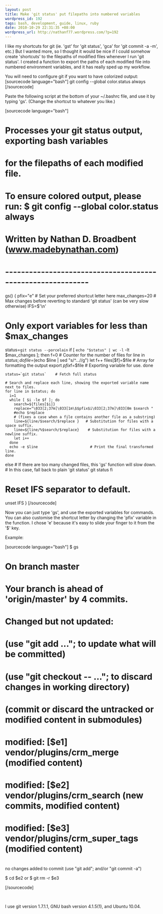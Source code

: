 ```yaml
--- 
layout: post
title: Make 'git status' put filepaths into numbered variables
wordpress_id: 192
tags: bash, development, guide, linux, ruby
date: 2010-10-29 22:31:35 +08:00
wordpress_url: http://nathanf77.wordpress.com/?p=192
---
```

I like my shortcuts for git (ie. 'gst' for 'git status', 'gca' for 'git commit -a -m', etc.) 
But I wanted more, so I thought it would be nice if I could somehow create 'shortcuts' to the filepaths of modified files whenever I run 'git status'. 
I created a function to export the paths of each modified file into numbered environment variables, and it has really sped up my workflow.

You will need to configure git if you want to have colorized output:
[sourcecode language="bash"]
git config --global color.status always
[/sourcecode]

Paste the following script at the bottom of your ~/.bashrc file, and use it by typing 'gs'. (Change the shortcut to whatever you like.)

[sourcecode language="bash"]
# Processes your git status output, exporting bash variables
# for the filepaths of each modified file.
# To ensure colored output, please run: $ git config --global color.status always
# Written by Nathan D. Broadbent (www.madebynathan.com)
# -----------------------------------------------------------
gs() {
  pfix="e" # Set your preferred shortcut letter here
  max_changes=20  # Max changes before reverting to standard 'git status' (can be very slow otherwise)
  IFS=$'\n'

  # Only export variables for less than $max_changes
  status=`git status --porcelain`
  if [ `echo "$status" | wc -l` -lt $max_changes ]; then
    f=0  # Counter for the number of files
    for line in $status; do
      file=$(echo $line | sed "s/^...//g")
      let f++
      files[$f]=$file         # Array for formatting the output
      export $pfix$f=$file   # Exporting variable for use.
    done

    status=`git status`    # Fetch full status

    # Search and replace each line, showing the exported variable name next to files.
    for line in $status; do
      i=1
      while [ $i -le $f ]; do
        search=${files[$i]}
        replace="\033[2;37m[\033[1m\$$pfix$i\033[2;37m]\033[0m $search "
        #echo $replace
        # (fixes a case when a file contains another file as a substring)
        line=${line/$search/$replace }   # Substitution for files with a space suffix.
        line=${line/%$search/$replace}    # Substitution for files with a newline suffix.
        let i++
      done
      echo -e $line                        # Print the final transformed line.
    done
  else
    # If there are too many changed files, this 'gs' function will slow down.
    # In this case, fall back to plain 'git status'
    git status
  fi
  # Reset IFS separator to default.
  unset IFS
}
[/sourcecode]

Now you can just type 'gs', and use the exported variables for commands. You can also customise the shortcut letter by changing the 'pfix' variable in the function. I chose 'e' because it's easy to slide your finger to it from the '$' key.

Example:

[sourcecode language="bash"]
$ gs
# On branch master
# Your branch is ahead of 'origin/master' by 4 commits.
#
# Changed but not updated:
#   (use "git add <file>..."; to update what will be committed)
#   (use "git checkout -- <file>..."; to discard changes in working directory)
#   (commit or discard the untracked or modified content in submodules)
#
#	modified:   [$e1] vendor/plugins/crm_merge (modified content)
#	modified:   [$e2] vendor/plugins/crm_search (new commits, modified content)
#	modified:   [$e3] vendor/plugins/crm_super_tags (modified content)
#
no changes added to commit (use "git add"; and/or "git commit -a")

$ cd $e2
or
$ git rm -r $e3

[/sourcecode]

&nbsp;


I use git version 1.7.1.1, GNU bash version 4.1.5(1), and Ubuntu 10.04.
